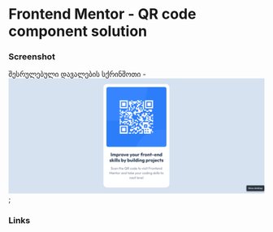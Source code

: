 # Frontend Mentor - QR code component solution

### Screenshot

შესრულებული დავალების სქრინშოთი - ![](Untitled.png);

### Links
